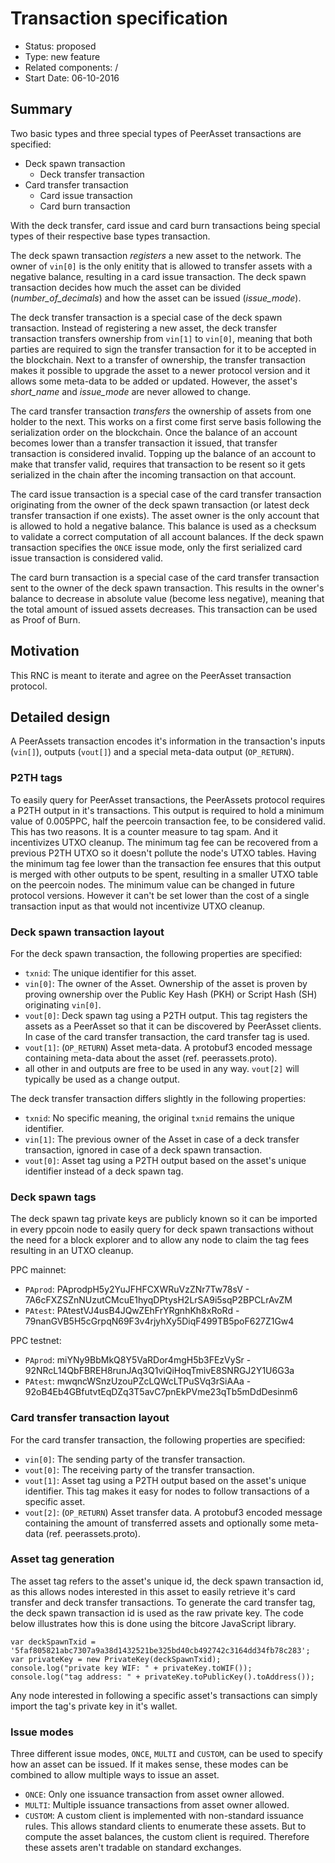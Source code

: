 # Transaction specification

- Status: proposed
- Type: new feature
- Related components: /
- Start Date: 06-10-2016

## Summary

Two basic types and three special types of PeerAsset transactions are specified:
- Deck spawn transaction
  - Deck transfer transaction
- Card transfer transaction
  - Card issue transaction
  - Card burn transaction

With the deck transfer, card issue and card burn transactions being special types of their respective base types transaction.

The deck spawn transaction *registers* a new asset to the network. The owner of `vin[0]` is the only enitity that is allowed to transfer assets with a negative balance, resulting in a card issue transaction.
The deck spawn transaction decides how much the asset can be divided (*number_of_decimals*) and how the asset can be issued (*issue_mode*).

The deck transfer transaction is a special case of the deck spawn transaction. Instead of registering a new asset, the deck transfer transaction transfers ownership from `vin[1]` to `vin[0]`, meaning that both parties are required to sign the transfer transaction for it to be accepted in the blockchain. Next to a transfer of ownership, the transfer transaction makes it possible to upgrade the asset to a newer protocol version and it allows some meta-data to be added or updated. However, the asset's *short_name* and *issue_mode* are never allowed to change.

The card transfer transaction *transfers* the ownership of assets from one holder to the next. This works on a first come first serve basis following the serialization order on the blockchain. Once the balance of an account becomes lower than a transfer transaction it issued, that transfer transaction is considered invalid. Topping up the balance of an account to make that transfer valid, requires that transaction to be resent so it gets serialized in the chain after the incoming transaction on that account.

The card issue transaction is a special case of the card transfer transaction originating from the owner of the deck spawn transaction (or latest deck transfer transaction if one exists).
The asset owner is the only account that is allowed to hold a negative balance.
This balance is used as a checksum to validate a correct computation of all account balances.
If the deck spawn transaction specifies the `ONCE` issue mode, only the first serialized card issue transaction is considered valid.

The card burn transaction is a special case of the card transfer transaction sent to the owner of the deck spawn transaction.
This results in the owner's balance to decrease in absolute value (become less negative), meaning that the total amount of issued assets decreases.
This transaction can be used as Proof of Burn.

## Motivation

This RNC is meant to iterate and agree on the PeerAsset transaction protocol.

## Detailed design

A PeerAssets transaction encodes it's information in the transaction's inputs (`vin[]`), outputs (`vout[]`) and a special meta-data output (`OP_RETURN`).

### P2TH tags

To easily query for PeerAsset transactions, the PeerAssets protocol requires a P2TH output in it's transactions. This output is required to hold a minimum value of 0.005PPC, half the peercoin transaction fee, to be considered valid. This has two reasons. It is a counter measure to tag spam. And it incentivizes UTXO cleanup. The minimum tag fee can be recovered from a previous P2TH UTXO so it doesn't pollute the node's UTXO tables. Having the minimum tag fee lower than the transaction fee ensures that this output is merged with other outputs to be spent, resulting in a smaller UTXO table on the peercoin nodes. The minimum value can be changed in future protocol versions. However it can't be set lower than the cost of a single transaction input as that would not incentivize UTXO cleanup.

### Deck spawn transaction layout

For the deck spawn transaction, the following properties are specified:
* `txnid`: The unique identifier for this asset.
* `vin[0]`: The owner of the Asset. Ownership of the asset is proven by proving ownership over the Public Key Hash (PKH) or Script Hash (SH) originating `vin[0]`.
* `vout[0]`: Deck spawn tag using a P2TH output. This tag registers the assets as a PeerAsset so that it can be discovered by PeerAsset clients. In case of the card transfer transaction, the card transfer tag is used.
* `vout[1]`: (`OP_RETURN`) Asset meta-data. A protobuf3 encoded message containing meta-data about the asset (ref. peerassets.proto).
* all other in and outputs are free to be used in any way. `vout[2]` will typically be used as a change output.

The deck transfer transaction differs slightly in the following properties:

* `txnid`: No specific meaning, the original `txnid` remains the unique identifier.
* `vin[1]`: The previous owner of the Asset in case of a deck transfer transaction, ignored in case of a deck spawn transaction.
* `vout[0]`: Asset tag using a P2TH output based on the asset's unique identifier instead of a deck spawn tag.

### Deck spawn tags

The deck spawn tag private keys are publicly known so it can be imported in every ppcoin node to easily query for deck spawn transactions without the need for a block explorer and to allow any node to claim the tag fees resulting in an UTXO cleanup.

PPC mainnet:
- `PAprod`: PAprodpH5y2YuJFHFCXWRuVzZNr7Tw78sV - 7A6cFXZSZnNUzutCMcuE1hyqDPtysH2LrSA9i5sqP2BPCLrAvZM
- `PAtest`: PAtestVJ4usB4JQwZEhFrYRgnhKh8xRoRd - 79nanGVB5H5cGrpqN69F3v4rjyhXy5DiqF499TB5poF627Z1Gw4

PPC testnet:
- `PAprod`: miYNy9BbMkQ8Y5VaRDor4mgH5b3FEzVySr - 92NRcL14QbFBREH8runJAq3Q1viQiHoqTmivE8SNRGJ2Y1U6G3a
- `PAtest`: mwqncWSnzUzouPZcLQWcLTPuSVq3rSiAAa - 92oB4Eb4GBfutvtEqDZq3T5avC7pnEkPVme23qTb5mDdDesinm6

### Card transfer transaction layout

For the card transfer transaction, the following properties are specified:
* `vin[0]`: The sending party of the transfer transaction.
* `vout[0]`: The receiving party of the transfer transaction.
* `vout[1]`: Asset tag using a P2TH output based on the asset's unique identifier. This tag makes it easy for nodes to follow transactions of a specific asset.
* `vout[2]`: (`OP_RETURN`) Asset transfer data. A protobuf3 encoded message containing the amount of transferred assets and optionally some meta-data (ref. peerassets.proto).

### Asset tag generation

The asset tag refers to the asset's unique id, the deck spawn transaction id, as this allows nodes interested in this asset to easily retrieve it's card transfer and deck transfer transactions.
To generate the card transfer tag, the deck spawn transaction id is used as the raw private key.
The code below illustrates how this is done using the bitcore JavaScript library.

```
var deckSpawnTxid = '5faf805821abc7307a9a38d1432521be325bd40cb492742c3164dd34fb78c283';
var privateKey = new PrivateKey(deckSpawnTxid);
console.log("private key WIF: " + privateKey.toWIF());
console.log("tag address: " + privateKey.toPublicKey().toAddress());
```

Any node interested in following a specific asset's transactions can simply import the tag's private key in it's wallet.

### Issue modes

Three different issue modes, `ONCE`, `MULTI` and `CUSTOM`, can be used to specify how an asset can be issued.
If it makes sense, these modes can be combined to allow multiple ways to issue an asset.
* `ONCE`: Only one issuance transaction from asset owner allowed.
* `MULTI`: Multiple issuance transactions from asset owner allowed.
* `CUSTOM`: A custom client is implemented with non-standard issuance rules. This allows standard clients to enumerate these assets.
But to compute the asset balances, the custom client is required.
Therefore these assets aren't tradable on standard exchanges.

